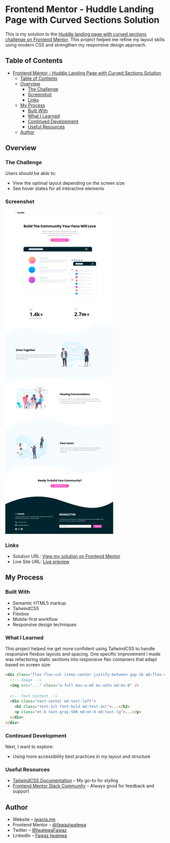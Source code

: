 # Frontend Mentor - Huddle Landing Page with Curved Sections Solution

This is my solution to the [Huddle landing page with curved sections challenge on Frontend Mentor](https://www.frontendmentor.io/challenges/huddle-landing-page-with-curved-sections-5ca5ecd01e82137ec91a50f2). This project helped me refine my layout skills using modern CSS and strengthen my responsive design approach.

## Table of Contents

- [Frontend Mentor - Huddle Landing Page with Curved Sections Solution](#frontend-mentor---huddle-landing-page-with-curved-sections-solution)
  - [Table of Contents](#table-of-contents)
  - [Overview](#overview)
    - [The Challenge](#the-challenge)
    - [Screenshot](#screenshot)
    - [Links](#links)
  - [My Process](#my-process)
    - [Built With](#built-with)
    - [What I Learned](#what-i-learned)
    - [Continued Development](#continued-development)
    - [Useful Resources](#useful-resources)
  - [Author](#author)

## Overview

### The Challenge

Users should be able to:

- View the optimal layout depending on the screen size
- See hover states for all interactive elements

### Screenshot

![Huddle Landing Page Screenshot](./preview.png)

### Links

- Solution URL: [View my solution on Frontend Mentor](https://www.frontendmentor.io/challenges/huddle-landing-page-with-alternating-feature-blocks-5ca5f5981e82137ec91a5100)
- Live Site URL: [Live preview](https://fawaziwalewa.github.io/huddle-landing-page-with-curved-sections-solution/)

## My Process

### Built With

- Semantic HTML5 markup
- TailwindCSS
- Flexbox
- Mobile-first workflow
- Responsive design techniques

### What I Learned

This project helped me get more confident using TailwindCSS to handle responsive flexbox layouts and spacing. One specific improvement I made was refactoring static sections into responsive flex containers that adapt based on screen size:

```html
<div class="flex flex-col items-center justify-between gap-16 md:flex-row-reverse md:gap-0">
  <!-- Image -->
  <img src="..." class="w-full max-w-md mx-auto md:mx-0" />
  
  <!-- Text Content -->
  <div class="text-center md:text-left">
    <h2 class="text-2xl font-bold md:text-4xl">...</h2>
    <p class="mt-6 text-gray-500 md:mt-8 md:text-lg">...</p>
  </div>
</div>
```

### Continued Development

Next, I want to explore:

- Using more accessibility best practices in my layout and structure

### Useful Resources

- [TailwindCSS Documentation](https://tailwindcss.com/docs) – My go-to for styling
- [Frontend Mentor Slack Community](https://frontendmentor.io/slack) – Always good for feedback and support

## Author

- Website – [iwaola.me](https://iwaola.me)
- Frontend Mentor – [@fawaziwalewa](https://www.frontendmentor.io/profile/fawaziwalewa)
- Twitter – [@IwalewaFawaz](https://twitter.com/IwalewaFawaz)
- LinkedIn – [Fawaz Iwalewa](https://www.linkedin.com/in/fawaz-iwalewa/)
